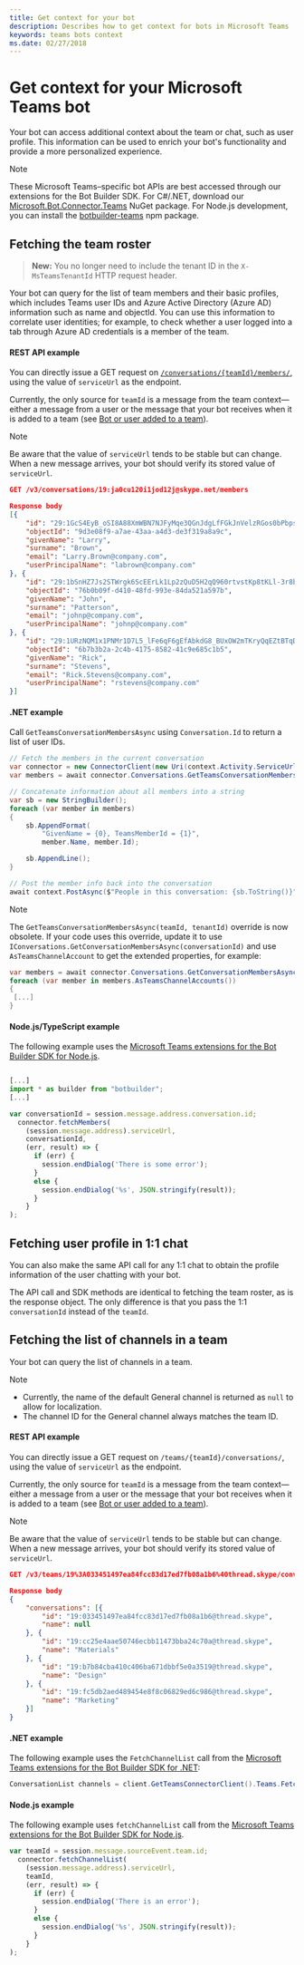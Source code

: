 ```yaml
---
title: Get context for your bot
description: Describes how to get context for bots in Microsoft Teams
keywords: teams bots context
ms.date: 02/27/2018
---
```

# Get context for your Microsoft Teams bot

Your bot can access additional context about the team or chat, such as user profile. This information can be used to enrich your bot's functionality and provide a more personalized experience.

> [!NOTE]
> These Microsoft Teams&ndash;specific bot APIs are best accessed through our extensions for the Bot Builder SDK. For C#/.NET, download our [Microsoft.Bot.Connector.Teams](https://www.nuget.org/packages/Microsoft.Bot.Connector.Teams) NuGet package. For Node.js development, you can install the [botbuilder-teams](https://www.npmjs.com/package/botbuilder-teams) npm package.

## Fetching the team roster

>**New:** You no longer need to include the tenant ID in the `X-MsTeamsTenantId` HTTP request header.

Your bot can query for the list of team members and their basic profiles, which includes Teams user IDs and Azure Active Directory  (Azure AD) information such as name and objectId. You can use this information to correlate user identities; for example, to check whether a user logged into a tab through Azure AD credentials is a member of the team.

#### REST API example

You can directly issue a GET request on [`/conversations/{teamId}/members/`](https://docs.microsoft.com/en-us/bot-framework/rest-api/bot-framework-rest-connector-api-reference#get-conversation-members), using the value of `serviceUrl` as the endpoint.

Currently, the only source for `teamId` is a message from the team context&mdash;either a message from a user or the message that your bot receives when it is added to a team (see [Bot or user added to a team](~/concepts/bots/bots-notifications#bot-or-user-added-to-a-team)).

> [!NOTE]
> Be aware that the value of `serviceUrl` tends to be stable but can change. When a new message arrives, your bot should verify its stored value of `serviceUrl`.

```json
GET /v3/conversations/19:ja0cu120i1jod12j@skype.net/members

Response body
[{
    "id": "29:1GcS4EyB_oSI8A88XmWBN7NJFyMqe3QGnJdgLfFGkJnVelzRGos0bPbpsfJjcbAD22bmKc4GMbrY2g4JDrrA8vM06X1-cHHle4zOE6U4ttcc",
    "objectId": "9d3e08f9-a7ae-43aa-a4d3-de3f319a8a9c",
    "givenName": "Larry",
    "surname": "Brown",
    "email": "Larry.Brown@company.com",
    "userPrincipalName": "labrown@company.com"
}, {
    "id": "29:1bSnHZ7Js2STWrgk6ScEErLk1Lp2zQuD5H2qQ960rtvstKp8tKLl-3r8b6DoW0QxZimuTxk_kupZ1DBMpvIQQUAZL-PNj0EORDvRZXy8kvWk",
    "objectId": "76b0b09f-d410-48fd-993e-84da521a597b",
    "givenName": "John",
    "surname": "Patterson",
    "email": "johnp@company.com",
    "userPrincipalName": "johnp@company.com"
}, {
    "id": "29:1URzNQM1x1PNMr1D7L5_lFe6qF6gEfAbkdG8_BUxOW2mTKryQqEZtBTqDt10-MghkzjYDuUj4KG6nvg5lFAyjOLiGJ4jzhb99WrnI7XKriCs",
    "objectId": "6b7b3b2a-2c4b-4175-8582-41c9e685c1b5",
    "givenName": "Rick",
    "surname": "Stevens",
    "email": "Rick.Stevens@company.com",
    "userPrincipalName": "rstevens@company.com"
}]
```

#### .NET example

Call `GetTeamsConversationMembersAsync` using `Conversation.Id` to return a list of user IDs.

```csharp
// Fetch the members in the current conversation
var connector = new ConnectorClient(new Uri(context.Activity.ServiceUrl));
var members = await connector.Conversations.GetTeamsConversationMembersAsync(context.Activity.Conversation.Id);

// Concatenate information about all members into a string
var sb = new StringBuilder();
foreach (var member in members)
{
    sb.AppendFormat(
        "GivenName = {0}, TeamsMemberId = {1}",
        member.Name, member.Id);

    sb.AppendLine();
}

// Post the member info back into the conversation
await context.PostAsync($"People in this conversation: {sb.ToString()}");
```

> [!NOTE]
> The `GetTeamsConversationMembersAsync(teamId, tenantId)` override is now obsolete. If your code uses this override, update it to use `IConversations.GetConversationMembersAsync(conversationId)` and use `AsTeamsChannelAccount` to get the extended properties, for example:
>```csharp
>var members = await connector.Conversations.GetConversationMembersAsync(message.Conversation.Id);
>foreach (var member in members.AsTeamsChannelAccounts())
>{
>  [...]
>}
>```

#### Node.js/TypeScript example

The following example uses the [Microsoft Teams extensions for the Bot Builder SDK for Node.js](https://www.npmjs.com/package/botbuilder-teams).

```typescript

[...]
import * as builder from "botbuilder";
[...]

var conversationId = session.message.address.conversation.id;
  connector.fetchMembers(
    (session.message.address).serviceUrl,
    conversationId,
    (err, result) => {
      if (err) {
        session.endDialog('There is some error');
      }
      else {
        session.endDialog('%s', JSON.stringify(result));
      }
    }
);
```

## Fetching user profile in 1:1 chat

You can also make the same API call for any 1:1 chat to obtain the profile information of the user chatting with your bot.

The API call and SDK methods are identical to fetching the team roster, as is the response object. The only difference is that you pass the 1:1 `conversationId` instead of the `teamId`.

## Fetching the list of channels in a team

Your bot can query the list of channels in a team.

> [!NOTE]
>* Currently, the name of the default General channel is returned as `null` to allow for localization.
>* The channel ID for the General channel always matches the team ID.

#### REST API example

You can directly issue a GET request on `/teams/{teamId}/conversations/`, using the value of `serviceUrl` as the endpoint.

Currently, the only source for `teamId` is a message from the team context&mdash;either a message from a user or the message that your bot receives when it is added to a team (see [Bot or user added to a team](~/concepts/bots/bots-notifications#bot-or-user-added-to-a-team)).

> [!NOTE]
> Be aware that the value of `serviceUrl` tends to be stable but can change. When a new message arrives, your bot should verify its stored value of `serviceUrl`.

```json
GET /v3/teams/19%3A033451497ea84fcc83d17ed7fb08a1b6%40thread.skype/conversations

Response body
{
    "conversations": [{
        "id": "19:033451497ea84fcc83d17ed7fb08a1b6@thread.skype",
        "name": null
    }, {
        "id": "19:cc25e4aae50746ecbb11473bba24c70a@thread.skype",
        "name": "Materials"
    }, {
        "id": "19:b7b84cba410c406ba671dbbf5e0a3519@thread.skype",
        "name": "Design"
    }, {
        "id": "19:fc5db2aed489454e8f8c06829ed6c986@thread.skype",
        "name": "Marketing"
    }]
}
```

#### .NET example

The following example uses the `FetchChannelList` call from the [Microsoft Teams extensions for the Bot Builder SDK for .NET](https://www.nuget.org/packages/Microsoft.Bot.Connector.Teams):

```csharp
ConversationList channels = client.GetTeamsConnectorClient().Teams.FetchChannelList(activity.GetChannelData<TeamsChannelData>().Team.Id);
```

#### Node.js example

The following example uses `fetchChannelList` call from the [Microsoft Teams extensions for the Bot Builder SDK for Node.js](https://www.npmjs.com/package/botbuilder-teams).

```javascript
var teamId = session.message.sourceEvent.team.id;
  connector.fetchChannelList(
    (session.message.address).serviceUrl,
    teamId,
    (err, result) => {
      if (err) {
        session.endDialog('There is an error');
      }
      else {
        session.endDialog('%s', JSON.stringify(result));
      }
    }
);
```
